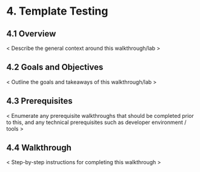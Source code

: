 # 4. Template Testing

## 4.1 Overview
< Describe the general context around this walkthrough/lab >

## 4.2 Goals and Objectives
< Outline the goals and takeaways of this walkthrough/lab >

## 4.3 Prerequisites
< Enumerate any prerequisite walkthroughs that should be completed prior to this, and any technical prerequisites such as developer environment / tools >

## 4.4 Walkthrough
< Step-by-step instructions for completing this walkthrough >